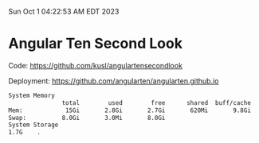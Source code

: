 Sun Oct  1 04:22:53 AM EDT 2023

# Angular Ten Second Look

Code: https://github.com/kusl/angulartensecondlook

Deployment: https://github.com/angularten/angularten.github.io

```bash
System Memory
               total        used        free      shared  buff/cache   available
Mem:            15Gi       2.8Gi       2.7Gi       620Mi       9.8Gi        11Gi
Swap:          8.0Gi       3.0Mi       8.0Gi
System Storage
1.7G	.
```
